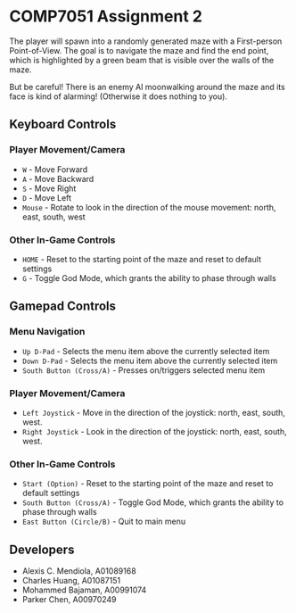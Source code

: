# COMP7051 Assignment 2

The player will spawn into a randomly generated maze with a First-person Point-of-View. The goal is to navigate the maze and find the end point, which is highlighted by a green beam that is visible over the walls of the maze.

But be careful! There is an enemy AI moonwalking around the maze and its face is kind of alarming! (Otherwise it does nothing to you).

## Keyboard Controls

### Player Movement/Camera

* `W` - Move Forward
* `A` - Move Backward
* `S` - Move Right
* `D` - Move Left
* `Mouse` - Rotate to look in the direction of the mouse movement: north, east, south, west

### Other In-Game Controls

* `HOME` - Reset to the starting point of the maze and reset to default settings
* `G` - Toggle God Mode, which grants the ability to phase through walls



## Gamepad Controls

### Menu Navigation

* `Up D-Pad` - Selects the menu item above the currently selected item
* `Down D-Pad` - Selects the menu item above the currently selected item
* `South Button (Cross/A)` - Presses on/triggers selected menu item

### Player Movement/Camera

* `Left Joystick` - Move in the direction of the joystick: north, east, south, west.
* `Right Joystick` - Look in the direction of the joystick: north, east, south, west.

### Other In-Game Controls

* `Start (Option)` - Reset to the starting point of the maze and reset to default settings
* `South Button (Cross/A)` - Toggle God Mode, which grants the ability to phase through walls
* `East Button (Circle/B)` - Quit to main menu



## Developers

* Alexis C. Mendiola, A01089168
* Charles Huang, A01087151
* Mohammed Bajaman, A00991074
* Parker Chen, A00970249

